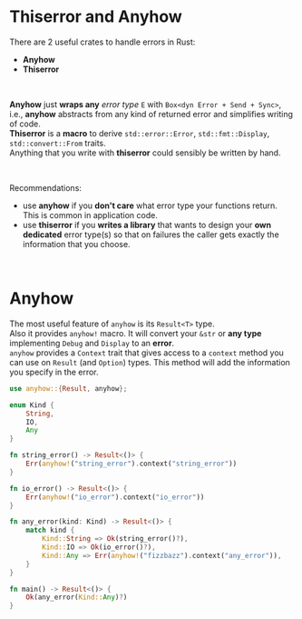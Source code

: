 # Thiserror and Anyhow
There are 2 useful crates to handle errors in Rust:
- **Anyhow**
- **Thiserror**

<br>

**Anyhow** just **wraps any** *error type* `E` with `Box<dyn Error + Send + Sync>`, i.e., **anyhow** abstracts from any kind of returned error and simplifies writing of code.<br>
**Thiserror** is a **macro** to derive `std::error::Error`, `std::fmt::Display`, `std::convert::From` traits.<br>
Anything that you write with **thiserror** could sensibly be written by hand.<br>

<br>

Recommendations:
- use **anyhow** if you **don't care** what error type your functions return. This is common in application code. 
- use **thiserror** if you **writes a library** that wants to design your **own dedicated** error type(s) so that on failures the caller gets exactly the information that you choose.

<br>

# Anyhow
The most useful feature of `anyhow` is its `Result<T>` type.<br>
Also it provides `anyhow!` macro. It will convert your `&str` or **any type** implementing `Debug` and `Display` to an **error**.<br>
`anyhow` provides a `Context` trait that gives access to a `context` method you can use on `Result` (and `Option`) types. This method will add the information you specify in the error.<br>

```rust
use anyhow::{Result, anyhow};

enum Kind {
    String,
    IO,
    Any
}

fn string_error() -> Result<()> {
    Err(anyhow!("string_error").context("string_error"))
}

fn io_error() -> Result<()> {
    Err(anyhow!("io_error").context("io_error"))
}

fn any_error(kind: Kind) -> Result<()> {
    match kind {
        Kind::String => Ok(string_error()?),
        Kind::IO => Ok(io_error()?),
        Kind::Any => Err(anyhow!("fizzbazz").context("any_error")),
    }
}

fn main() -> Result<()> {
    Ok(any_error(Kind::Any)?)
}
```